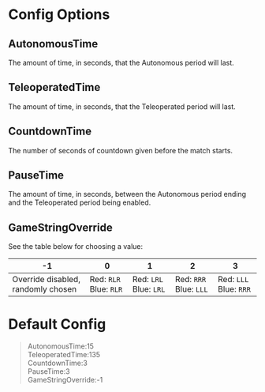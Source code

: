 # Config Options
## AutonomousTime
The amount of time, in seconds, that the Autonomous period will last.

## TeleoperatedTime
The amount of time, in seconds, that the Teleoperated period will last.

## CountdownTime
The number of seconds of countdown given before the match starts.

## PauseTime
The amount of time, in seconds, between the Autonomous period ending and the Teleoperated period being enabled.

## GameStringOverride
See the table below for choosing a value:

| -1 | 0 | 1 | 2 | 3 |
|---|---|---|---|---|
| Override disabled, randomly chosen | Red: `RLR` Blue: `RLR` | Red: `LRL` Blue: `LRL` | Red: `RRR` Blue: `LLL` | Red: `LLL` Blue: `RRR` |
  
# Default Config
>AutonomousTime:15  
TeleoperatedTime:135  
CountdownTime:3  
PauseTime:3  
GameStringOverride:-1  